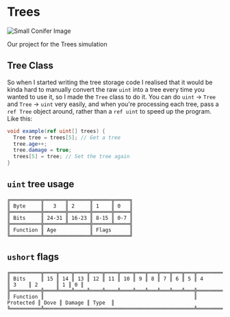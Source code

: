 # Trees

![Small Conifer Image](https://www.transparentpng.com/thumb/christmas-tree/file-christmas-tree-clipart-png-12.png)

Our project for the Trees simulation

## Tree Class

So when I started writing the tree storage code I realised that it would be kinda hard to manually convert the raw `uint` into a tree every time you wanted to use it, so I made the `Tree` class to do it. You can do `uint` -> `Tree` and `Tree` -> `uint` very easily, and when you're processing each tree, pass a `ref Tree` object around, rather than a `ref uint` to speed up the program. Like this:

```c#
void example(ref uint[] trees) {
  Tree tree = trees[5]; // Get a tree
  tree.age++;
  tree.damage = true;
  trees[5] = tree; // Set the tree again
}
```

## `uint` tree usage

```text
╔══════════╦═══════╦═══════╦══════╦═════╗
║ Byte     ║   3   ║ 2     ║ 1    ║ 0   ║
╠══════════╬═══════╬═══════╬══════╬═════╣
║ Bits     ║ 24-31 ║ 16-23 ║ 8-15 ║ 0-7 ║
╠══════════╬═══════╩═══════╬══════╩═════╣
║ Function ║ Age           ║ Flags      ║
╚══════════╩═══════════════╩════════════╝
```

## `ushort` flags

```text
╔══════════╦════╦════╦════╦════╦════╦════╦═══╦═══╦═══╦═══╦═══╦═══════════╦══════╦════════╦═══╦═══╗
║ Bits     ║ 15 ║ 14 ║ 13 ║ 12 ║ 11 ║ 10 ║ 9 ║ 8 ║ 7 ║ 6 ║ 5 ║ 4         ║ 3    ║ 2      ║ 1 ║ 0 ║
╠══════════╬════╩════╩════╩════╩════╩════╩═══╩═══╩═══╩═══╩═══╬═══════════╬══════╬════════╬═══╩═══╣
║ Function ║                                                 ║ Protected ║ Dove ║ Damage ║ Type  ║
╚══════════╩═════════════════════════════════════════════════╩═══════════╩══════╩════════╩═══════╝
```
